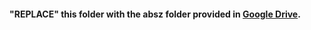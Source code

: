 #### "REPLACE" this folder with the absz folder provided in [Google Drive](https://drive.google.com/drive/folders/1vaUe2F92PrSW9aJ2wb3HlJAm2VHjDsR9).
